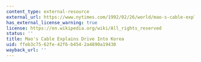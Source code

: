 ```yaml
---
content_type: external-resource
external_url: https://www.nytimes.com/1992/02/26/world/mao-s-cable-explains-drive-into-korea.html
has_external_license_warning: true
license: https://en.wikipedia.org/wiki/All_rights_reserved
status: ''
title: Mao's Cable Explains Drive Into Korea
uid: ffeb3c75-62fe-42f6-b454-2a4890a19430
wayback_url: ''
---
```

